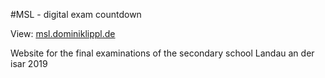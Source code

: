 
#MSL - digital exam countdown 

View: [msl.dominiklippl.de](https://msl.dominiklippl.de)

Website for the final examinations of the secondary school Landau an der isar 2019
